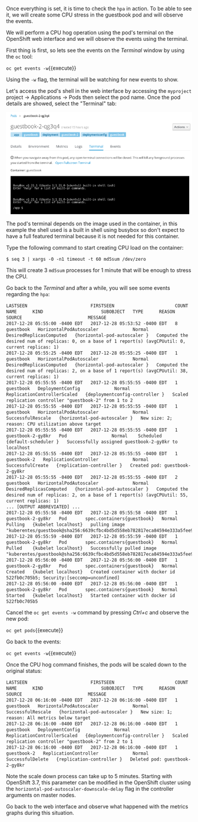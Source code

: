 Once everything is set, it is time to check the ``hpa`` in action. To be able
to see it, we will create some CPU stress in the guestbook pod and will
observe the events.

We will perform a CPU hog operation using the pod's terminal on the OpenShift
web interface and we will observe the events using the terminal.

First thing is first, so lets see the events on the _Terminal_ window by
using the ``oc`` tool:

``oc get events -w``{{execute}}

Using the ``-w`` flag, the terminal will be watching for new events to show.

Let's access the pod's shell in the web interface by
accessing the ``myproject`` project -> Applications -> Pods then select the
pod name. Once the pod details are showed, select the "Terminal" tab:

![Terminal](../../assets/introduction/using-metrics/04-terminal.png)

The pod's terminal depends on the image used in the container, in this example
the shell used is a built in shell using busybox so don't expect to have a full
featured terminal because it is not needed for this container.

Type the following command to start creating CPU load on the container:

```
$ seq 3 | xargs -0 -n1 timeout -t 60 md5sum /dev/zero
```

This will create 3 ``md5sum`` processes for 1 minute that will be enough to
stress the CPU.

Go back to the _Terminal_ and after a while, you will see some events regarding
the ``hpa``:

```
LASTSEEN                        FIRSTSEEN                       COUNT     NAME      KIND                      SUBOBJECT   TYPE      REASON                    SOURCE                         MESSAGE
2017-12-28 05:55:00 -0400 EDT   2017-12-28 05:53:52 -0400 EDT   8         guestbook   HorizontalPodAutoscaler             Normal    DesiredReplicasComputed   {horizontal-pod-autoscaler }   Computed the desired num of replicas: 0, on a base of 1 report(s) (avgCPUutil: 0, current replicas: 1)
2017-12-28 05:55:25 -0400 EDT   2017-12-28 05:55:25 -0400 EDT   1         guestbook   HorizontalPodAutoscaler             Normal    DesiredReplicasComputed   {horizontal-pod-autoscaler }   Computed the desired num of replicas: 2, on a base of 1 report(s) (avgCPUutil: 38, current replicas: 1)
2017-12-28 05:55:55 -0400 EDT   2017-12-28 05:55:55 -0400 EDT   1         guestbook   DeploymentConfig             Normal    ReplicationControllerScaled   {deploymentconfig-controller }   Scaled replication controller "guestbook-2" from 1 to 2
2017-12-28 05:55:55 -0400 EDT   2017-12-28 05:55:55 -0400 EDT   1         guestbook   HorizontalPodAutoscaler             Normal    SuccessfulRescale   {horizontal-pod-autoscaler }   New size: 2; reason: CPU utilization above target
2017-12-28 05:55:55 -0400 EDT   2017-12-28 05:55:55 -0400 EDT   1         guestbook-2-gy8kr   Pod                 Normal    Scheduled   {default-scheduler }   Successfully assigned guestbook-2-gy8kr to localhost
2017-12-28 05:55:55 -0400 EDT   2017-12-28 05:55:55 -0400 EDT   1         guestbook-2   ReplicationController             Normal    SuccessfulCreate   {replication-controller }   Created pod: guestbook-2-gy8kr
2017-12-28 05:55:55 -0400 EDT   2017-12-28 05:55:55 -0400 EDT   2         guestbook   HorizontalPodAutoscaler             Normal    DesiredReplicasComputed   {horizontal-pod-autoscaler }   Computed the desired num of replicas: 2, on a base of 1 report(s) (avgCPUutil: 55, current replicas: 1)
... [OUTPUT ABBREVIATED] ...
2017-12-28 05:55:58 -0400 EDT   2017-12-28 05:55:58 -0400 EDT   1         guestbook-2-gy8kr   Pod       spec.containers{guestbook}   Normal    Pulling   {kubelet localhost}   pulling image "kuberentes/guestbook@sha256:6639cfbc4bd5d558eb782817eca84594e333a5fee9b032d5dea68fb959963022"
2017-12-28 05:55:59 -0400 EDT   2017-12-28 05:55:59 -0400 EDT   1         guestbook-2-gy8kr   Pod       spec.containers{guestbook}   Normal    Pulled    {kubelet localhost}   Successfully pulled image "kuberentes/guestbook@sha256:6639cfbc4bd5d558eb782817eca84594e333a5fee9b032d5dea68fb959963022"
2017-12-28 05:56:00 -0400 EDT   2017-12-28 05:56:00 -0400 EDT   1         guestbook-2-gy8kr   Pod       spec.containers{guestbook}   Normal    Created   {kubelet localhost}   Created container with docker id 522fb0c705b5; Security:[seccomp=unconfined]
2017-12-28 05:56:00 -0400 EDT   2017-12-28 05:56:00 -0400 EDT   1         guestbook-2-gy8kr   Pod       spec.containers{guestbook}   Normal    Started   {kubelet localhost}   Started container with docker id 522fb0c705b5
```

Cancel the ``oc get events -w`` command by pressing _Ctrl+c_ and observe the
new pod:

``oc get pods``{{execute}}

Go back to the events:

``oc get events -w``{{execute}}

Once the CPU hog command finishes, the pods will be scaled down to the original
status:

```
LASTSEEN                        FIRSTSEEN                       COUNT     NAME      KIND                      SUBOBJECT   TYPE      REASON                    SOURCE                         MESSAGE
2017-12-28 06:16:00 -0400 EDT   2017-12-28 06:16:00 -0400 EDT   1         guestbook   HorizontalPodAutoscaler             Normal    SuccessfulRescale   {horizontal-pod-autoscaler }   New size: 1; reason: All metrics below target
2017-12-28 06:16:00 -0400 EDT   2017-12-28 06:16:00 -0400 EDT   1         guestbook   DeploymentConfig             Normal    ReplicationControllerScaled   {deploymentconfig-controller }   Scaled replication controller "guestbook-2" from 2 to 1
2017-12-28 06:16:00 -0400 EDT   2017-12-28 06:16:00 -0400 EDT   1         guestbook-2   ReplicationController             Normal    SuccessfulDelete   {replication-controller }   Deleted pod: guestbook-2-gy8kr
```

Note the scale down process can take up to 5 minutes. Starting with OpenShift
3.7, this parameter can be modified in the OpenShift cluster using the `horizontal-pod-autoscaler-downscale-delay` flag in the controller arguments on
master nodes.

Go back to the web interface and observe what happened with the metrics graphs
during this situation.
